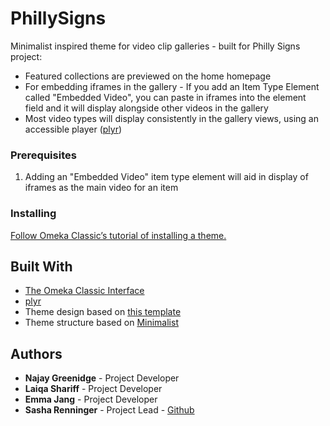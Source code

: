 # PhillySigns
Minimalist inspired theme for video clip galleries - built for Philly Signs project:
* Featured collections are previewed on the home homepage
* For embedding iframes in the gallery - If you add an Item Type Element called "Embedded Video", you can paste in iframes into the element field and it will display alongside other videos in the gallery
* Most video types will display consistently in the gallery views, using an accessible player ([plyr](https://github.com/sampotts/plyr))

### Prerequisites
1. Adding an "Embedded Video" item type element will aid in display of iframes as the main video for an item

### Installing
[Follow Omeka Classic’s tutorial of installing a theme.](https://omeka.org/classic/docs/Admin/Appearance/Themes/)

## Built With
* [The Omeka Classic Interface](https://omeka.org/classic/)
* [plyr](https://github.com/sampotts/plyr)
* Theme design based on [this template](https://freehtml5.co/nitro-free-website-template-using-bootstrap-3/)
* Theme structure based on [Minimalist](https://github.com/omeka/theme-minimalist)



## Authors
* **Najay Greenidge** - Project Developer
* **Laiqa Shariff** - Project Developer
* **Emma Jang** - Project Developer
* **Sasha Renninger** - Project Lead - [Github](https://github.com/sashafr)
